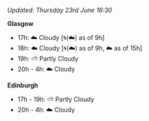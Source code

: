*Updated: Thursday 23rd June 16:30*

**Glasgow**

* 17h: :cloud: Cloudy [:cyclone:(:cloud:) as of 9h]
* 18h: :cloud: Cloudy [:cyclone:(:cloud:) as of 9h, :cloud: as of 15h]
* 19h: :partly_sunny: Partly Cloudy
* 20h - 4h: :cloud: Cloudy

**Edinburgh**

* 17h - 19h: :partly_sunny: Partly Cloudy
* 20h - 4h: :cloud: Cloudy
